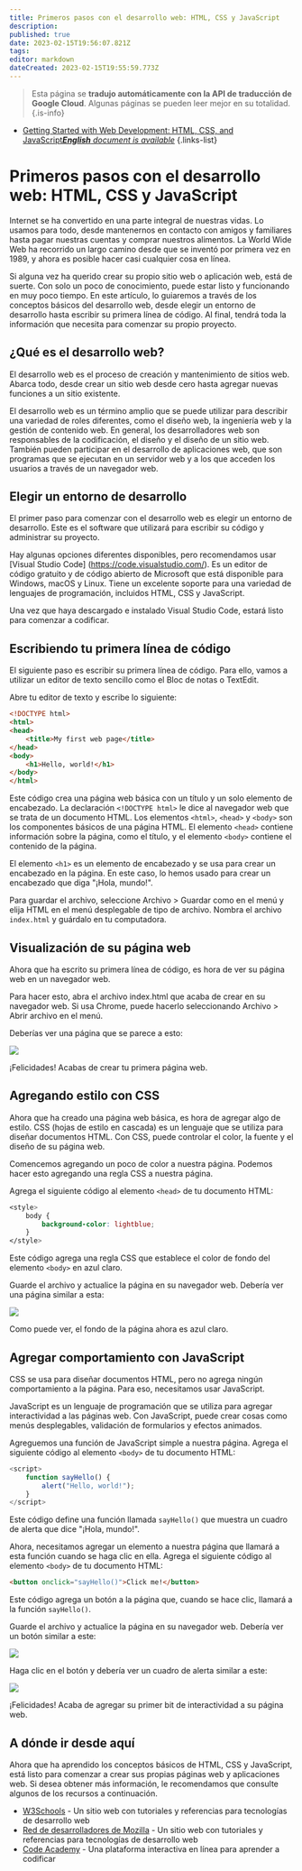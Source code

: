 ```yaml
---
title: Primeros pasos con el desarrollo web: HTML, CSS y JavaScript
description: 
published: true
date: 2023-02-15T19:56:07.821Z
tags: 
editor: markdown
dateCreated: 2023-02-15T19:55:59.773Z
---
```


> Esta página se **tradujo automáticamente con la API de traducción de Google Cloud**.
Algunas páginas se pueden leer mejor en su totalidad.{.is-info}



- [Getting Started with Web Development: HTML, CSS, and JavaScript***English** document is available*](/en/Knowledge-base/Common/getting-started-with-web-development-html-css-and-javascript)
{.links-list}


# Primeros pasos con el desarrollo web: HTML, CSS y JavaScript

Internet se ha convertido en una parte integral de nuestras vidas. Lo usamos para todo, desde mantenernos en contacto con amigos y familiares hasta pagar nuestras cuentas y comprar nuestros alimentos. La World Wide Web ha recorrido un largo camino desde que se inventó por primera vez en 1989, y ahora es posible hacer casi cualquier cosa en línea.

Si alguna vez ha querido crear su propio sitio web o aplicación web, está de suerte. Con solo un poco de conocimiento, puede estar listo y funcionando en muy poco tiempo. En este artículo, lo guiaremos a través de los conceptos básicos del desarrollo web, desde elegir un entorno de desarrollo hasta escribir su primera línea de código. Al final, tendrá toda la información que necesita para comenzar su propio proyecto.

## ¿Qué es el desarrollo web?

El desarrollo web es el proceso de creación y mantenimiento de sitios web. Abarca todo, desde crear un sitio web desde cero hasta agregar nuevas funciones a un sitio existente.

El desarrollo web es un término amplio que se puede utilizar para describir una variedad de roles diferentes, como el diseño web, la ingeniería web y la gestión de contenido web. En general, los desarrolladores web son responsables de la codificación, el diseño y el diseño de un sitio web. También pueden participar en el desarrollo de aplicaciones web, que son programas que se ejecutan en un servidor web y a los que acceden los usuarios a través de un navegador web.

## Elegir un entorno de desarrollo

El primer paso para comenzar con el desarrollo web es elegir un entorno de desarrollo. Este es el software que utilizará para escribir su código y administrar su proyecto.

Hay algunas opciones diferentes disponibles, pero recomendamos usar [Visual Studio Code] (https://code.visualstudio.com/). Es un editor de código gratuito y de código abierto de Microsoft que está disponible para Windows, macOS y Linux. Tiene un excelente soporte para una variedad de lenguajes de programación, incluidos HTML, CSS y JavaScript.

Una vez que haya descargado e instalado Visual Studio Code, estará listo para comenzar a codificar.

## Escribiendo tu primera línea de código

El siguiente paso es escribir su primera línea de código. Para ello, vamos a utilizar un editor de texto sencillo como el Bloc de notas o TextEdit.

Abre tu editor de texto y escribe lo siguiente:

```html
<!DOCTYPE html>
<html>
<head>
    <title>My first web page</title>
</head>
<body>
    <h1>Hello, world!</h1>
</body>
</html>
```

Este código crea una página web básica con un título y un solo elemento de encabezado. La declaración `<!DOCTYPE html>` le dice al navegador web que se trata de un documento HTML. Los elementos `<html>`, `<head>` y `<body>` son los componentes básicos de una página HTML. El elemento `<head>` contiene información sobre la página, como el título, y el elemento `<body>` contiene el contenido de la página.

El elemento `<h1>` es un elemento de encabezado y se usa para crear un encabezado en la página. En este caso, lo hemos usado para crear un encabezado que diga "¡Hola, mundo!".

Para guardar el archivo, seleccione Archivo > Guardar como en el menú y elija HTML en el menú desplegable de tipo de archivo. Nombra el archivo `index.html` y guárdalo en tu computadora.

## Visualización de su página web

Ahora que ha escrito su primera línea de código, es hora de ver su página web en un navegador web.

Para hacer esto, abra el archivo index.html que acaba de crear en su navegador web. Si usa Chrome, puede hacerlo seleccionando Archivo > Abrir archivo en el menú.

Deberías ver una página que se parece a esto:

![](https://i.imgur.com/JD7iK7I.png)

¡Felicidades! Acabas de crear tu primera página web.

## Agregando estilo con CSS

Ahora que ha creado una página web básica, es hora de agregar algo de estilo. CSS (hojas de estilo en cascada) es un lenguaje que se utiliza para diseñar documentos HTML. Con CSS, puede controlar el color, la fuente y el diseño de su página web.

Comencemos agregando un poco de color a nuestra página. Podemos hacer esto agregando una regla CSS a nuestra página.

Agrega el siguiente código al elemento `<head>` de tu documento HTML:

```css
<style>
    body {
        background-color: lightblue;
    }
</style>
```

Este código agrega una regla CSS que establece el color de fondo del elemento `<body>` en azul claro.

Guarde el archivo y actualice la página en su navegador web. Debería ver una página similar a esta:

![](https://i.imgur.com/eAoR3zJ.png)

Como puede ver, el fondo de la página ahora es azul claro.

## Agregar comportamiento con JavaScript

CSS se usa para diseñar documentos HTML, pero no agrega ningún comportamiento a la página. Para eso, necesitamos usar JavaScript.

JavaScript es un lenguaje de programación que se utiliza para agregar interactividad a las páginas web. Con JavaScript, puede crear cosas como menús desplegables, validación de formularios y efectos animados.

Agreguemos una función de JavaScript simple a nuestra página. Agrega el siguiente código al elemento `<body>` de tu documento HTML:

```javascript
<script>
    function sayHello() {
        alert("Hello, world!");
    }
</script>
```

Este código define una función llamada `sayHello()` que muestra un cuadro de alerta que dice "¡Hola, mundo!".

Ahora, necesitamos agregar un elemento a nuestra página que llamará a esta función cuando se haga clic en ella. Agrega el siguiente código al elemento `<body>` de tu documento HTML:

```html
<button onclick="sayHello()">Click me!</button>
```

Este código agrega un botón a la página que, cuando se hace clic, llamará a la función `sayHello()`.

Guarde el archivo y actualice la página en su navegador web. Debería ver un botón similar a este:

![](https://i.imgur.com/B6iU4TJ.png)

Haga clic en el botón y debería ver un cuadro de alerta similar a este:

![](https://i.imgur.com/cCk4Afe.png)

¡Felicidades! Acaba de agregar su primer bit de interactividad a su página web.

## A dónde ir desde aquí

Ahora que ha aprendido los conceptos básicos de HTML, CSS y JavaScript, está listo para comenzar a crear sus propias páginas web y aplicaciones web. Si desea obtener más información, le recomendamos que consulte algunos de los recursos a continuación.

- [W3Schools](https://www.w3schools.com/) - Un sitio web con tutoriales y referencias para tecnologías de desarrollo web
- [Red de desarrolladores de Mozilla](https://developer.mozilla.org/) - Un sitio web con tutoriales y referencias para tecnologías de desarrollo web
- [Code Academy](https://www.codecademy.com/) - Una plataforma interactiva en línea para aprender a codificar